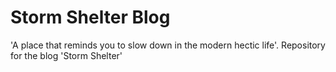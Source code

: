 # Storm Shelter Blog
'A place that reminds you to slow down in the modern hectic life'. Repository for the blog 'Storm Shelter'
